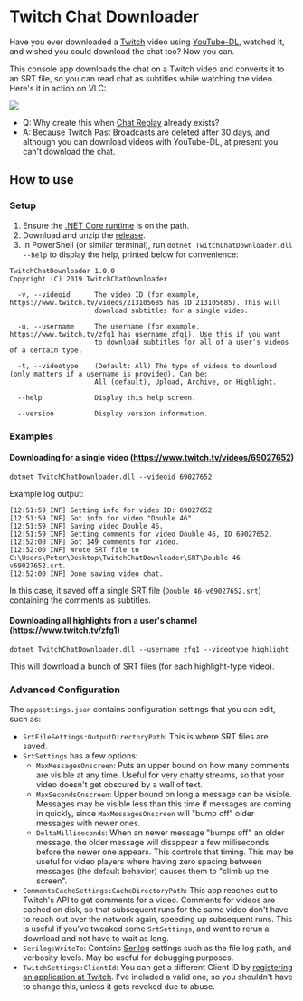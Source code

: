 # Twitch Chat Downloader

Have you ever downloaded a [Twitch](https://twitch.tv) video using [YouTube-DL](https://github.com/rg3/youtube-dl), watched it, and wished you could download the chat too? Now you can.

This console app downloads the chat on a Twitch video and converts it to an SRT file, so you can read chat as subtitles while watching the video. Here's it in action on VLC:

![](http://i.imgur.com/5thpdc8.jpg)

- Q: Why create this when [Chat Replay](https://help.twitch.tv/customer/portal/articles/2337148-chat-replay-faq) already exists?
 - A: Because Twitch Past Broadcasts are deleted after 30 days, and although you can download videos with YouTube-DL, at present you can't download the chat.

## How to use

### Setup

1. Ensure the [.NET Core runtime](https://dotnet.microsoft.com/download) is on the path.
2. Download and unzip the [release](https://github.com/DumpsterDoofus/Twitch-Chat-Downloader/releases/download/1.0.0/TwitchChatDownloader.7z).
3. In PowerShell (or similar terminal), run `dotnet TwitchChatDownloader.dll --help` to display the help, printed below for convenience:

```
TwitchChatDownloader 1.0.0
Copyright (C) 2019 TwitchChatDownloader

  -v, --videoid      The video ID (for example, https://www.twitch.tv/videos/213105685 has ID 213105685). This will
                     download subtitles for a single video.

  -u, --username     The username (for example, https://www.twitch.tv/zfg1 has username zfg1). Use this if you want
                     to download subtitles for all of a user's videos of a certain type.

  -t, --videotype    (Default: All) The type of videos to download (only matters if a username is provided). Can be:
                     All (default), Upload, Archive, or Highlight.

  --help             Display this help screen.

  --version          Display version information.
```

### Examples

#### Downloading for a single video (https://www.twitch.tv/videos/69027652)

```
dotnet TwitchChatDownloader.dll --videoid 69027652
```

Example log output:

```
[12:51:59 INF] Getting info for video ID: 69027652
[12:51:59 INF] Got info for video "Double 46"
[12:51:59 INF] Saving video Double 46.
[12:51:59 INF] Getting comments for video Double 46, ID 69027652.
[12:52:00 INF] Got 149 comments for video.
[12:52:00 INF] Wrote SRT file to C:\Users\Peter\Desktop\TwitchChatDownloader\SRT\Double 46-v69027652.srt.
[12:52:00 INF] Done saving video chat.
```

In this case, it saved off a single SRT file (`Double 46-v69027652.srt`) containing the comments as subtitles.

#### Downloading all highlights from a user's channel (https://www.twitch.tv/zfg1)

```
dotnet TwitchChatDownloader.dll --username zfg1 --videotype highlight
```

This will download a bunch of SRT files (for each highlight-type video).

### Advanced Configuration

The `appsettings.json` contains configuration settings that you can edit, such as:

- `SrtFileSettings:OutputDirectoryPath`: This is where SRT files are saved.
- `SrtSettings` has a few options:
    - `MaxMessagesOnscreen`: Puts an upper bound on how many comments are visible at any time. Useful for very chatty streams, so that your video doesn't get obscured by a wall of text.
    - `MaxSecondsOnscreen`: Upper bound on long a message can be visible. Messages may be visible less than this time if messages are coming in quickly, since `MaxMessagesOnscreen` will "bump off" older messages with newer ones.
    - `DeltaMilliseconds`: When an newer message "bumps off" an older message, the older message will disappear a few milliseconds before the newer one appears. This controls that timing. This may be useful for video players where having zero spacing between messages (the default behavior) causes them to "climb up the screen".
- `CommentsCacheSettings:CacheDirectoryPath`: This app reaches out to Twitch's API to get comments for a video. Comments for videos are cached on disk, so that subsequent runs for the same video don't have to reach out over the network again, speeding up subsequent runs. This is useful if you've tweaked some `SrtSettings`, and want to rerun a download and not have to wait as long.
- `Serilog:WriteTo`: Contains [Serilog](https://github.com/serilog/serilog-settings-configuration) settings such as the file log path, and verbosity levels. May be useful for debugging purposes.
- `TwitchSettings:ClientId`: You can get a different Client ID by [registering an application at Twitch](https://dev.twitch.tv/docs/authentication/#registration). I've included a valid one, so you shouldn't have to change this, unless it gets revoked due to abuse.
